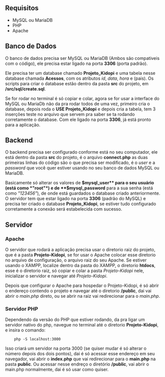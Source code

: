 ## Requisitos
* MySQL ou MariaDB
* PHP
* Apache

## Banco de Dados

O banco de dados precisa ser MySQL ou MariaDB (Ambos são compativeis com o código), ele precisa estar ligado na porta **3306** (porta padrão).

Ele precisa ter um database chamado **Projeto_Kidopi** e uma tabela nesse database chamada **Acessos**, com os atributos *id*, *data*, *hora* e (pais). Os scripts para criar
o database estão dentro da pasta **src** do projeto, em **/src/sql/create.sql**. 

Se for rodar no terminal é só copiar e colar, agora se for usar a interface do MySQL ou MariaDb não da pra rodar todos de uma vez, primeiro cria o database, depois roda o **USE Projeto_Kidopi** e depois cria a tabela, tem 3 inserções teste no arquivo que servem pra saber se ta rodando corretamente o database. Com ele ligado na porta **3306**, já está pronto para a aplicação.

## Backend

O backend precisa ser configurado conforme está no seu computador, ele está dentro da pasta **src** do projeto, é o arquivo **connect.php** as duas primeiras linhas
do código são o que precisa ser modificado, é o *user* e a *password* que você quer estiver usando no seu banco de dados MySQL ou MariaDB. 

Basicamente só alterar os valores de **$mysql_user** para o seu usuário (está como *"root"*) e de **$mysql_password** para a sua senha (está como *"123456"*), de onde está guardados o database criado anteriormente. O servidor tem que estar ligado na porta **3306** (padrão do MySQL) e precisa ter criado o database **Projeto_Kidopi**, se estiver tudo configurado corretamente a conexão será estabelecida com sucesso.

## Servidor

### Apache
O servidor que rodará a aplicação precisa usar o diretorio raiz do projeto, que é a pasta **Projeto-Kidopi**, se for usar o Apache colocar esse diretorio no arquivo de configuração,
o arquivo raiz do seu Apache. Se estiver usando o XAMPP, localize dentro da pasta do XAMPP, o diretorio **htdocs**, esse é o diretorio raiz, só copiar e colar a pasta *Projeto-Kidopi* nele,
inicializar o servidor e navegar até *Projeto-Kidopi*.

Depois que configurar o Apache para hospedar o Projeto-Kidopi, é só abrir o endereço contendo o projeto e navegar até o diretorio **/public**, dai vai abrir o *main.php* direto, ou se abrir na raiz vai redirecionar para o *main.php*.

### Servidor PHP
Dependendo da versão do PHP que estiver rodando, da pra ligar um servidor nativo do php, navegue no terminal até o diretorio **Projeto-Kidopi**, e insira o comando:
```
    php -S localhost:3000
```

Isso criará um servidor na porta 3000 (se quiser mudar é só alterar o número depois dos dois pontos), dai é só acessar esse endereço em seu navegador,  vai abrir o **index.php** que vai redirecionar para o **main.php** na pasta **public**. Ou acessar nesse endreço o diretório **/public**, vai abrir o main.php normalmente, dai é só usar como quiser.

